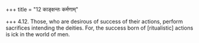 +++
title = "12 काङ्क्षन्तः कर्मणाम्"

+++
4.12. Those, who are desirous of success of their actions, perform
sacrifices intending the deities. For, the success born of
\[ritualistic\] actions is ick in the world of men.
